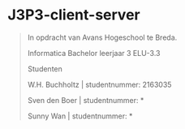 # J3P3-client-server
> In opdracht van Avans Hogeschool te Breda.
>
> Informatica Bachelor leerjaar 3 ELU-3.3
>
> Studenten
>
> W.H. Buchholtz | studentnummer: 2163035
>
> Sven den Boer | studentnummer: *
>
> Sunny Wan | studentnummer: *